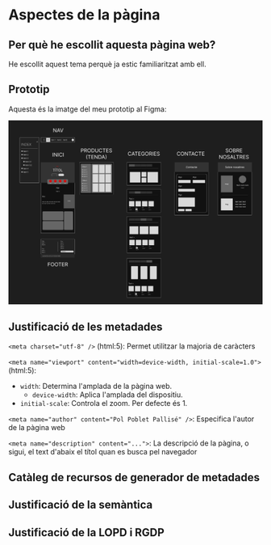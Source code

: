 # Aspectes de la pàgina

## Per què he escollit aquesta pàgina web?

He escollit aquest tema perquè ja estic familiaritzat amb ell. 

## Prototip

Aquesta és la imatge del meu prototip al Figma:

![Prototip](Disseny_Figma.png)

## Justificació de les metadades

`<meta charset="utf-8" />` (html:5): Permet utilitzar la majoria de caràcters

`<meta name="viewport" content="width=device-width, initial-scale=1.0">` (html:5):

- `width`: Determina l'amplada de la pàgina web.
  - `device-width`: Aplica l'amplada del dispositiu.
- `initial-scale`: Controla el zoom. Per defecte és 1.

`<meta name="author" content="Pol Poblet Pallisé" />`: Especifica l'autor de la pàgina web

`<meta name="description" content="...">`: La descripció de la pàgina, o sigui, el text d'abaix el títol quan es busca pel navegador


## Catàleg de recursos de generador de metadades



## Justificació de la semàntica



## Justificació de la LOPD i RGDP

